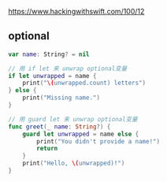 https://www.hackingwithswift.com/100/12

## optional

```swift
var name: String? = nil

// 用 if let 来 unwrap optional变量
if let unwrapped = name {
    print("\(unwrapped.count) letters")
} else {
    print("Missing name.")
}

// 用 guard let 来 unwrap optional变量
func greet(_ name: String?) {
    guard let unwrapped = name else {
        print("You didn't provide a name!")
        return
    }
    print("Hello, \(unwrapped)!")
}
```
